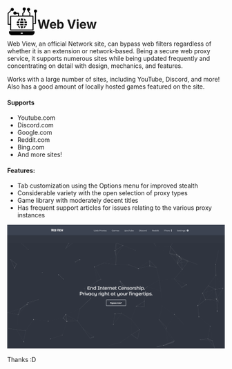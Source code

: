 <img align="left" width="70px" src="https://github.com/mothersmilk3000/mothersmilk3000/blob/main/4134849.png?raw=true"></img>
# Web View

Web View, an official Network site, can bypass web filters regardless of whether it is an extension or network-based. Being a secure web proxy service, it supports numerous sites while being updated frequently and concentrating on detail with design, mechanics, and features.

Works with a large number of sites, including YouTube, Discord, and more!
Also has a good amount of locally hosted games featured on the site.

#### Supports
- Youtube.com
- Discord.com
- Google.com
- Reddit.com
- Bing.com
- And more sites!

#### Features:
- Tab customization using the Options menu for improved stealth 
- Considerable variety with the open selection of proxy types 
- Game library with moderately decent titles
- Has frequent support articles for issues relating to the various proxy instances



<img src="https://github.com/mothersmilk3000/mothersmilk3000/blob/main/Web%20View.png?raw=true"></img>


Thanks :D
